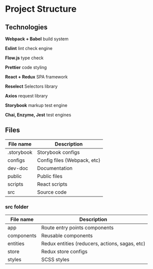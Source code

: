 # Project Structure

## Technologies

**Webpack + Babel** build system

**Eslint** lint check engine

**Flow.js** type check

**Prettier** code styling

**React + Redux** SPA framework

**Reselect** Selectors library

**Axios** request library

**Storybook** markup test engine

**Chai, Enzyme, Jest** test engines

## Files

| File name   | Description |
| ----------- | ----------- |
| .storybook  | Storybook configs |
| configs     | Config files (Webpack, etc) |
| dev-doc     | Documentation |
| public      | Public files |
| scripts     | React scripts |
| src         | Source code |

### src folder

| File name  | Description |
| ---------- | ----------- |
| app        | Route entry points components |
| components | Reusable components |
| entities   | Redux entities (reducers, actions, sagas, etc) |
| store      | Redux store configs |
| styles     | SCSS styles |
